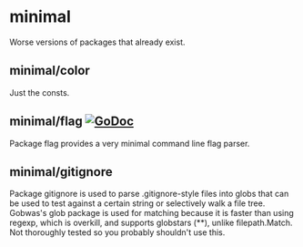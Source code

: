 # minimal
Worse versions of packages that already exist.

## minimal/color
Just the consts.

## minimal/flag [![GoDoc](https://godoc.org/github.com/iriri/minimal/flag?status.svg)](https://godoc.org/github.com/iriri/minimal/flag)
Package flag provides a very minimal command line flag parser.

## minimal/gitignore
Package gitignore is used to parse .gitignore-style files into globs that can be used to test against a certain string or selectively walk a file tree. Gobwas's glob package is used for matching because it is faster than using regexp, which is overkill, and supports globstars (**), unlike filepath.Match. Not thoroughly tested so you probably shouldn't use this.
